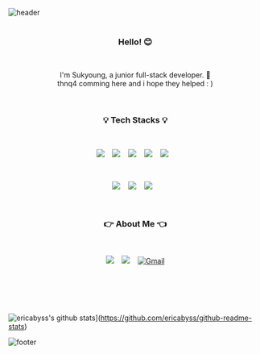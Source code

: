 ![header](https://capsule-render.vercel.app/api?type=wave&color=gradient&height=250&section=header&text=Ericabyss&fontSize=80&animation=twinkling&fontAlignY=38)
<br /><br />

<h3 align="center">Hello! 😊</h3><br />
<p align="center">
I'm Sukyoung, a junior full-stack developer. 🐥<br />
thnq4 comming here and i hope they helped : )<br />
</p>
   <br/>

<h3 align="center">💡 Tech Stacks 💡</h3><br />

<p align="center">
<img src="https://img.shields.io/badge/HTML5-E34F26?style=flat-square&logo=HTML5&logoColor=white"/>&nbsp;&nbsp;&nbsp;
<img src="https://img.shields.io/badge/CSS-1572B6?style=flat-square&logo=CSS3&logoColor=white"/>&nbsp;&nbsp;&nbsp;
<img src="https://img.shields.io/badge/JavaScript-F7DF1E?style=flat-square&logo=JavaScript&logoColor=white"/>&nbsp;&nbsp;&nbsp;
<img src="https://img.shields.io/badge/React-61DAFB?style=flat-square&logo=React&logoColor=white"/>&nbsp;&nbsp;&nbsp;
<img src="https://img.shields.io/badge/TypeScript-3178C6?style=flat-square&logo=TypeScript&logoColor=white"/>&nbsp;&nbsp;&nbsp;
</p>
<br />
<p align="center">
<img src="https://img.shields.io/badge/Node.js-339933?style=flat-square&logo=Node.js&logoColor=white"/>&nbsp;&nbsp;&nbsp;
<img src="https://img.shields.io/badge/MongoDB-47A248?style=flat-square&logo=MongoDB&logoColor=white"/>&nbsp;&nbsp;&nbsp;
<img src="https://img.shields.io/badge/Java-007396?style=flat-square&logo=Java&logoColor=white"/>&nbsp;&nbsp;&nbsp;
</p>
<br />
<h3 align="center">👉 About Me 👈</h3><br />

<p align="center">
<a href="https://github.com/ericabyss"><img src="https://img.shields.io/badge/TIL-ffff00?style=flat-square&logo=Github&logoColor=white"  /></a>&nbsp;&nbsp;&nbsp;
<a href="https://trond-soo.tistory.com/"><img src="https://img.shields.io/badge/Blog-ff5722?style=flat-square&logo=Blogger&logoColor=white"  /></a>&nbsp;&nbsp;&nbsp;
<a href="mailto:trond746@gmail.com"><img src="https://img.shields.io/badge/Gmail-D14836?style=flat-square&logo=gmail&logoColor=white"  alt="Gmail" /></a>

</p>
<br /><br /><br /><br/>

![ericabyss's github stats](https://github-readme-stats.vercel.app/api?ericabyss=ericabyss)](https://github.com/ericabyss/github-readme-stats)

![footer](https://capsule-render.vercel.app/api?type=soft&color=gradient&height=100&section=footer&text=%20&fontSize=90)
